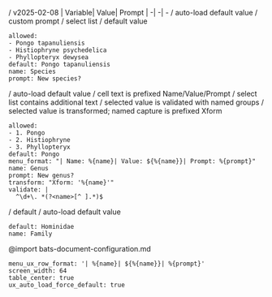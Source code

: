 / v2025-02-08
| Variable| Value| Prompt
| -| -| -
/ auto-load default value
/ custom prompt
/ select list
/ default value
```ux :[document_ux_Species]
allowed:
- Pongo tapanuliensis
- Histiophryne psychedelica
- Phyllopteryx dewysea
default: Pongo tapanuliensis
name: Species
prompt: New species?
```
/ auto-load default value
/ cell text is prefixed Name/Value/Prompt
/ select list contains additional text
/ selected value is validated with named groups
/ selected value is transformed; named capture is prefixed Xform
```ux :[document_ux_Genus]
allowed:
- 1. Pongo
- 2. Histiophryne
- 3. Phyllopteryx
default: Pongo
menu_format: "| Name: %{name}| Value: ${%{name}}| Prompt: %{prompt}"
name: Genus
prompt: New genus?
transform: "Xform: '%{name}'"
validate: |
  ^\d+\. *(?<name>[^ ].*)$
```
/ default
/ auto-load default value
```ux :[document_ux_Family]
default: Hominidae
name: Family
```
@import bats-document-configuration.md
```opts :(document_opts)
menu_ux_row_format: '| %{name}| ${%{name}}| %{prompt}'
screen_width: 64
table_center: true
ux_auto_load_force_default: true
```